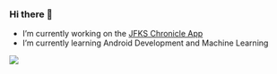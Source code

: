 ### Hi there 👋

<!-- **AppChampion/AppChampion** is a ✨ _special_ ✨ repository because its `README.md` (this file) appears on your GitHub profile. -->

- I’m currently working on the [JFKS Chronicle App](https://apps.apple.com/de/app/jfks-chronicle/id1559419959)
- I’m currently learning Android Development and Machine Learning


<img src="https://github-readme-stats.vercel.app/api?username=AppChampion&show_icons=true&icon_color=0366d6&text_color=24292e&bg_color=ffffff&hide_title=true" />
